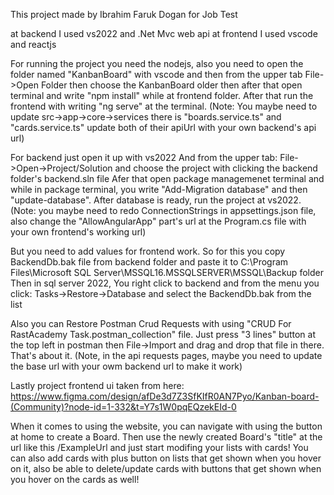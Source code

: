 This project made by Ibrahim Faruk Dogan for Job Test

at backend I used vs2022 and .Net Mvc web api at frontend I used vscode and reactjs

For running the project you need the nodejs, also you need to open the folder named "KanbanBoard" with vscode and then from the upper tab File->Open Folder then choose the KanbanBoard older then after that open terminal and write "npm install" while at frontend folder. After that run the frontend with writing "ng serve" at the terminal. (Note: You maybe need to update src->app->core->services there is "boards.service.ts" and "cards.service.ts" update both of their apiUrl with your own backend's api url)

For backend just open it up with vs2022 And from the upper tab: File->Open->Project/Solution and choose the project with clicking the backend folder's backend.sln file Afer that open package managemenet terminal and while in package terminal, you write "Add-Migration database" and then "update-database". After database is ready, run the project at vs2022. (Note: you maybe need to redo ConnectionStrings in appsettings.json file, also change the "AllowAngularApp" part's url at the Program.cs file with your own frontend's working url)

But you need to add values for frontend work. So for this you copy BackendDb.bak file from backend folder and paste it to C:\Program Files\Microsoft SQL Server\MSSQL16.MSSQLSERVER\MSSQL\Backup folder Then in sql server 2022, You right click to backend and from the menu you click: Tasks->Restore->Database and select the BackendDb.bak from the list

Also you can Restore Postman Crud Requests with using "CRUD For RastAcademy Task.postman_collection" file. Just press "3 lines" button at the top left in postman then File->Import and drag and drop that file in there. That's about it. (Note, in the api requests pages, maybe you need to update the base url with your owm backend url to make it work)

Lastly project frontend ui taken from here: https://www.figma.com/design/afDe3d7Z3SfKIfR0AN7Pyo/Kanban-board-(Community)?node-id=1-332&t=Y7s1W0pqEQzekEId-0

When it comes to using the website, you can navigate with using the button at home to create a Board. Then use the newly created Board's "title" at the url like this /ExampleUrl and just start modifing your lists with cards! You can also add cards with plus button on lists that get shown when you hover on it, also be able to delete/update cards with buttons that get shown when you hover on the cards as well!
